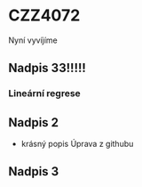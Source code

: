 # CZZ4072

Nyní vyvíjíme
## Nadpis 33!!!!!

### Lineární regrese

## Nadpis 2

- krásný popis Úprava z githubu

## Nadpis 3
